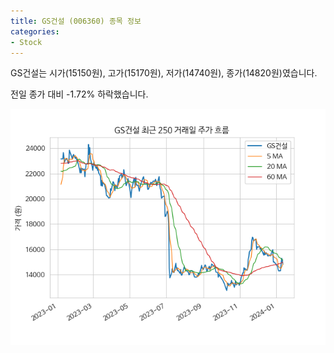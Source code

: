 ```yaml
---
title: GS건설 (006360) 종목 정보
categories:
- Stock
---
```


GS건설는 시가(15150원), 고가(15170원), 저가(14740원), 종가(14820원)였습니다.

전일 종가 대비 -1.72% 하락했습니다.

<!-- more -->

![006360](/assets/stock_images/006360.png)